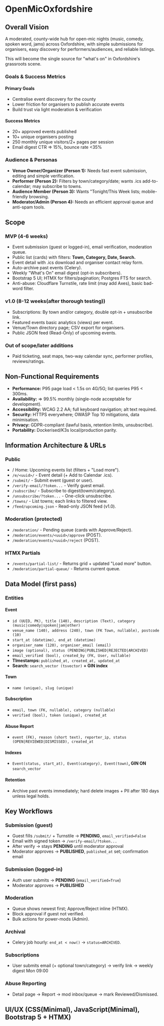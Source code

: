 # OpenMicOxfordshire

## Overall Vision

A moderated, county-wide hub for open-mic nights (music, comedy, spoken word, jams) across Oxfordshire,
with simple submissions for organisers, easy discovery for performers/audiences, and reliable listings.

This will become the single source for "what's on" in Oxfordshire's grassroots scene.

### Goals & Success Metrics

#### Primary Goals

- Centralise event discovery for the county
- Lower friction for organisers to publish accurate events
- Build trust via light moderation & verification

#### Success Metrics

- 20+ approved events published
- 10+ unique organisers posting
- 250 monthly unique visitors/2+ pages per session
- Email digest CTR => 15%, bounce rate <35%

### Audience & Personas

- **Venue Owner/Organizer (Person 1):** Needs fast event submission, editing and simple verification.
- **Performer (Person 2):** Filters by town/category/date; wants .ics add-to-calendar; may subscribe to towns.
- **Audience Member (Person 3):** Wants "Tonight/This Week lists; mobile-friendly browsing.
- **Moderator/Admin (Person 4):** Needs an efficient approval queue and anti-spam tools.

## Scope

### MVP (4-6 weeks)

- Event submission (guest or logged-in), email verification, moderation queue.
- Public list (cards) with filters: **Town, Category, Date, Search.**
- Event detail with .ics download and organiser contact relay form.
- Auto-archive past events (Celery).
- Weekly "What's On" email digest (opt-in subscribers).
- Bootstrap 5 UI; HTMX for filters/pagination; Postgres FTS for search.
- Anti-abuse: Cloudflare Turnstile, rate limit (may add Axes), basic bad-word filter.

### v1.0 (8-12 weeks(after thorough testing))

- Subscriptions: By town and/or category, double opt-in + unsubscribe link.
- Featured events basic analytics (views) per event.
- Venue/Town directory page; CSV export for organisers.
- Public JSON feed (Read-Only) of upcoming events.

### Out of scope/later additions

- Paid ticketing, seat maps, two-way calendar sync, performer profiles, reviews/ratings.

## Non-Functional Requirements

- **Performance:** P95 page load < 1.5s on 4G/5G; list queries P95 < 300ms.
- **Availability:** => 99.5% monthly (single-node acceptable for development).
- **Accessibility:** WCAG 2.2 AA; full keyboard navigation; alt text required.
- **Security:** HTTPS everywhere; OWASP Top 10 mitigations, data minimisation.
- **Privacy:** GDPR-compliant (lawful basis, retention limits, unsubscribe).
- **Portability:** Dockerised/K3s local/production parity.

## Information Architecture & URLs

### Public

- / Home: Upcoming events list (filters + "Load more").
- `/e/<uuid>/` - Event detail (+ Add to Calendar .ics).
- `/submit/` - Submit event (guest or user).
- `/verify-email/?token...` - Verify guest email.
- `/subscribe/` - Subscribe to digest(towm/category).
- `/unsubscribe/?token...` - One-click unsubscribe.
- `/towns/` - List towns; each links to filtered view.
- `/feed/upcoming.json` - Read-only JSON feed (v1.0).

### Moderation (protected)

- `/moderation/` - Pending queue (cards with Approve/Reject).
- `/moderation/events/<uuid>/approve` (POST).
- `/moderation/events/<uuid>/reject` (POST).

### HTMX Partials

- `/events/partial-list/` - Returns grid + updated "Load more" button.
- `/moderation/partial-queue/` - Returns current queue.

## Data Model (first pass)

### Entities

#### Event

- `id (UUID, PK), title (140), description (Text), category (music|comedy|spoken|jam|other)`
- `venue_name (140), address (240), town (FK Town, nullable), postcode (10)`
- `start_at (datetime), end_at (datetime)`
- `organiser_name (120), organiser_email (email)`
- `image (optional), status (PENDING|PUBLISHED|REJECTED|ARCHIVED)`
- `email_verified (bool), created_by (FK, User, nullable)`
- **TImestamps:** `published_at, created_at, updated_at`
- **Search:** `search_vector (tsvector)` **+ GIN index**

#### Town

- `name (unique), slug (unique)`

#### Subscription

- `email, town (FK, nullable), category (nullable)`
- `verified (bool), token (unique), created_at`

#### Abuse Report

- `event (FK), reason (short text), reporter_ip, status (OPEN|REVIEWED|DISMISSED), created_at`

#### Indexes

- `Event(status, start_at), Event(category), Event(town)`**, GIN ON** `search_vector`

#### Retention

- Archive past events immediately; hard delete images + PII after 180 days unless legal holds.

## Key Workflows

### Submission (guest)

- Guest fills `/submit/` + Turnstile -> **PENDING**, `email_verified=False`
- Email with signed token -> `/verify-email/?token...`
- After verify -> stays **PENDING** until moderator approval
- Moderator approves -> **PUBLISHED**, `published_at` set; confirmation email

### Submission (logged-in)

- Auth user submits -> **PENDING** (`email_verified=True`)
- Moderator approves -> **PUBLISHED**

### Moderation 

- Queue shows newest first; Approve/Reject inline (HTMX).
- Block approval if guest not verified.
- Bulk actions for power-mods (Admin).

### Archival

- Celery job hourly: `end_at < now()` -> `status=ARCHIVED`.

### Subscriptions

- User submits email (+ optional town/category) -> verify link -> weekly digest Mon 09:00

### Abuse Reporting

- Detail page -> Report -> mod inbox/queue -> mark Reviewed/Dismissed.

## UI/UX (CSS(Minimal), JavaScript(Minimal), Bootstrap 5 + HTMX)

